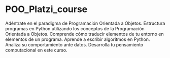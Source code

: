 # POO_Platzi_course

Adéntrate en el paradigma de Programación Orientada a Objetos. Estructura programas en Python utilizando los conceptos de la Programación Orientada a Objetos. Comprende cómo traducir elementos de tu entorno en elementos de un programa. Aprende a escribir algoritmos en Python. Analiza su comportamiento ante datos. Desarrolla tu pensamiento computacional en este curso.
